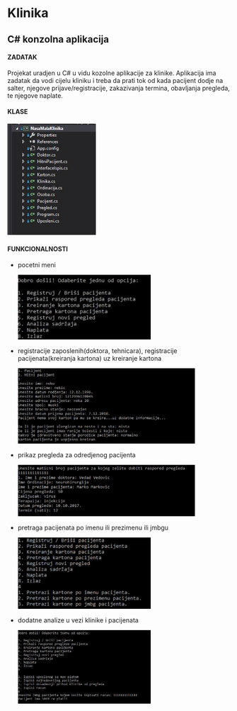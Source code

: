 # Klinika
## C# konzolna aplikacija
#### ZADATAK
Projekat uradjen u C# u vidu kozolne aplikacije za klinike.
Aplikacija ima zadatak da vodi cijelu kliniku i treba da prati tok od kada pacijent dodje na salter, njegove prijave/registracije, zakazivanja termina, obavljanja pregleda, te njegove naplate.

#### KLASE

  <img src="/screenshots/klase.JPG" width="200"/>

#### FUNKCIONALNOSTI
- pocetni meni
 
  <img src="/screenshots/meni1.JPG" width="300"/>

- registracije zaposlenih(doktora, tehnicara), registracije pacijenata(kreiranja kartona) uz kreiranje kartona
  
  <img src="/screenshots/meni2.JPG" width="400"/>
   
- prikaz pregleda za odredjenog pacijenta 
 
  <img src="/screenshots/meni3.JPG" width="400"/>
 
- pretraga pacijenata po imenu ili prezimenu ili jmbgu

  <img src="/screenshots/meni4.JPG" width="300"/>
  
- dodatne analize u vezi klinike i pacijenata

  <img src="/screenshots/meni5.JPG" width="300"/>
  
 


  

